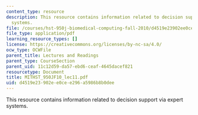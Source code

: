 ```yaml
---
content_type: resource
description: This resource contains information related to decision support via expert
  systems.
file: /courses/hst-950j-biomedical-computing-fall-2010/d4519e23902ee0cee296a5986b8b0dee_MITHST_950JF10_lec11.pdf
file_type: application/pdf
learning_resource_types: []
license: https://creativecommons.org/licenses/by-nc-sa/4.0/
ocw_type: OCWFile
parent_title: Lectures and Readings
parent_type: CourseSection
parent_uid: 11c12d59-da57-ebd6-ceaf-4645dacef821
resourcetype: Document
title: MITHST_950JF10_lec11.pdf
uid: d4519e23-902e-e0ce-e296-a5986b8b0dee
---
```

This resource contains information related to decision support via expert systems.
